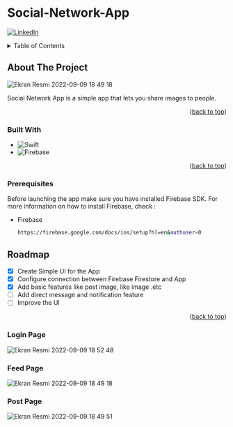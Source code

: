 # Social-Network-App
<a name="readme-top"></a>

[![LinkedIn][linkedin-shield]][linkedin-url]

<!-- TABLE OF CONTENTS -->
<details>
  <summary>Table of Contents</summary>
  <ol>
    <li>
      <a href="#about-the-project">About The Project</a>
      <ul>
        <li><a href="#built-with">Built With</a></li>
      </ul>
    </li>
    <li>
      <a href="#getting-started">Getting Started</a>
      <ul>
        <li><a href="#prerequisites">Prerequisites</a></li>
      </ul>
    </li>
    <li><a href="#roadmap">Roadmap</a></li>
  </ol>
</details>

<!-- ABOUT THE PROJECT -->
## About The Project

![Ekran Resmi 2022-09-09 18 49 18](https://user-images.githubusercontent.com/94564308/189478997-21d7ce31-fe50-4f7d-ab8c-a86979a94725.png)

Social Network App is a simple app that lets you share images to people.

<p align="right">(<a href="#readme-top">back to top</a>)</p>

### Built With

* ![Swift](https://img.shields.io/badge/swift-F54A2A?style=for-the-badge&logo=swift&logoColor=white)
* ![Firebase](https://img.shields.io/badge/Firebase-039BE5?style=for-the-badge&logo=Firebase&logoColor=white)
<p align="right">(<a href="#readme-top">back to top</a>)</p>

### Prerequisites

Before launching the app make sure you have installed Firebase SDK. For more information on how to install Firebase, check :
* Firebase
  ```sh
  https://firebase.google.com/docs/ios/setup?hl=en&authuser=0
  ```
<!-- ROADMAP -->
## Roadmap

- [X] Create Simple UI for the App
- [X] Configure connection between Firebase Firestore and App
- [X] Add basic features like post image, like image .etc 
- [ ] Add direct message and notification feature
- [ ] Improve the UI
<p align="right">(<a href="#readme-top">back to top</a>)</p>

### Login Page
![Ekran Resmi 2022-09-09 18 52 48](https://user-images.githubusercontent.com/94564308/189478973-98690d32-0646-4748-bc68-1c29b9f43009.png)

### Feed Page
![Ekran Resmi 2022-09-09 18 49 18](https://user-images.githubusercontent.com/94564308/189478997-21d7ce31-fe50-4f7d-ab8c-a86979a94725.png)

### Post Page
![Ekran Resmi 2022-09-09 18 49 51](https://user-images.githubusercontent.com/94564308/189479022-387efb53-7786-42dd-b90a-46169891090b.png)

[linkedin-shield]: https://img.shields.io/badge/-LinkedIn-black.svg?style=for-the-badge&logo=linkedin&colorB=555
[linkedin-url]: https://www.linkedin.com/in/mehmet-kaan-84970b180/
